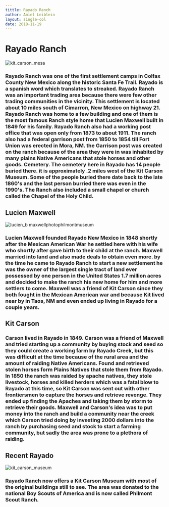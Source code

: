 ```yaml
---
tittle: Rayado Ranch
author: Amiel Leiblein
layout: single-col
date: 2018-11-19
---
```


# Rayado Ranch

![kit_carson_mesa](https://user-images.githubusercontent.com/44708187/49032346-83ce5e00-f169-11e8-8a12-9a7e58986759.jpg)

### Rayado Ranch was one of the first settlement camps in Colfax County New Mexico along the historic Santa Fe Trail. Rayado is a spanish word which translates to streaked. Rayado Ranch was an important trading area because there were few other trading communities in the vicinity. This settlement is located about 10 miles south of Cimarron, New Mexico on highway 21. Rayado Ranch was home to a few building and one of them is the most famous Ranch style home that Lucien Maxwell built in 1849 for his family. Rayado Ranch also had a working post office that was open only from 1873 to about 1911. The ranch also had a federal garrison post from 1850 to 1854 till Fort Union was erected in Mora, NM. the Garrison post was created on the ranch because of the area they were in was inhabited by many plains Native Americans that stole horses and other goods. Cemetery. The cemetery here in Rayado has 14 people buried there. it is approximately .2 miles west of the Kit Carson Museum. Some of the people buried there date back to the late 1860's and the last person burried there was even in the 1990's. The Ranch also included a small chapel or church called the Chapel of the Holy Child.

## Lucien Maxwell

![lucien_b maxwellphotophilmontmuseum](https://user-images.githubusercontent.com/44708187/49032677-79609400-f16a-11e8-8c53-d86e9e814cc4.jpg)

### Lucien Maxwell founded Rayado New Mexico in 1848 shortly after the Mexican American War he settled here with his wife who shortly after gave birth to their child at the ranch. Maxwell married into land and also made deals to obtain even more. by the time he came to Rayado Ranch to start a new settlement he was the owner of the largest single tract of land ever possessed by one person in the United States 1.7 million acres and decided to make the ranch his new home for him and more settlers to come. Maxwell was a friend of Kit Carson since they both fought in the Mexican American war and because Kit lived near by in Taos, NM and even ended up living in Rayado for a couple years.

## Kit Carson

### Carson lived in Rayado in 1849. Carson was a friend of Maxwell and tried starting up a community by buying stock and seed so they could create a working farm by Rayado Creek, but this was difficult at the time because of the rural area and the amount of raiding Native Americans. Found and retrieved stolen horses form Plains Natives that stole them from Rayado. In 1850 the ranch was raided by apache natives, they stole livestock, horses and killed herders which was a fatal blow to Rayado at this time, so Kit Carson was sent out with other frontiersmen to capture the horses and retrieve revenge. They ended up finding the Apaches and taking them by storm to retrieve their goods. Maxwell and Carson's idea was to put money into the ranch and build a community near the creek which Carson tried doing by investing 2000 dollars into the ranch by purchasing seed and stock to start a farming community, but sadly the area was prone to a plethora of raiding.

## Recent Rayado

![kit_carson_museum](https://user-images.githubusercontent.com/44708187/49117451-f15bb680-f25d-11e8-8542-10687da6a38e.jpg)

### Rayado Ranch now offers a Kit Carson Museum with most of the original buildings still to see. The area was donated to the national Boy Scouts of America and is now called Philmont Scout Ranch.
